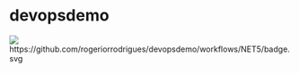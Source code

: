 # devopsdemo

<img src="https://github.com/rogeriorrodrigues/devopsdemo/workflows/NET5/badge.svg"/>
https://github.com/rogeriorrodrigues/devopsdemo/workflows/NET5/badge.svg
